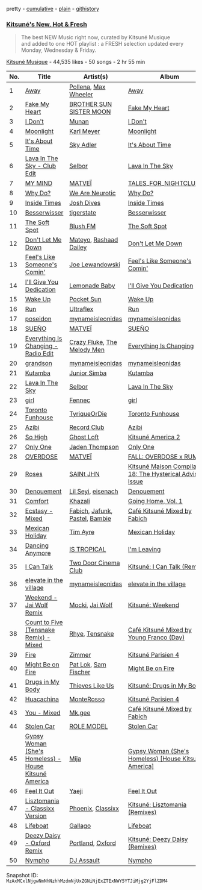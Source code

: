 pretty - [cumulative](/playlists/cumulative/0cc8YMQWsSzODyTpdVB6mI.md) - [plain](/playlists/plain/0cc8YMQWsSzODyTpdVB6mI) - [githistory](https://github.githistory.xyz/mackorone/spotify-playlist-archive/blob/main/playlists/plain/0cc8YMQWsSzODyTpdVB6mI)

### [Kitsuné's New, Hot & Fresh](https://open.spotify.com/playlist/0cc8YMQWsSzODyTpdVB6mI)

> The best NEW Music right now, curated by Kitsuné Musique and added to one HOT playlist : a FRESH selection updated every Monday, Wednesday &amp; Friday.

[Kitsuné Musique](https://open.spotify.com/user/maisonkitsune) - 44,535 likes - 50 songs - 2 hr 55 min

| No. | Title | Artist(s) | Album | Length |
|---|---|---|---|---|
| 1 | [Away](https://open.spotify.com/track/3AUVgd5EWkAGDzqrKR36DN) | [Pollena](https://open.spotify.com/artist/6jLF65ZDRDiQCnTvs7O7CF), [Max Wheeler](https://open.spotify.com/artist/3VfVPS04066laDWCxcVe1j) | [Away](https://open.spotify.com/album/0hhqR9E19JXrsqF2EjPUNc) | 3:37 |
| 2 | [Fake My Heart](https://open.spotify.com/track/4kQNrp1ckyNhUbODrGBDVt) | [BROTHER SUN SISTER MOON](https://open.spotify.com/artist/4jYamjqQ1wmOLS41qNiZ0i) | [Fake My Heart](https://open.spotify.com/album/7soqzqK8vd3EeMYbrFEqvM) | 3:36 |
| 3 | [I Don't](https://open.spotify.com/track/5yFtC081hlnMkXiZruPMmf) | [Munan](https://open.spotify.com/artist/3ua99a1Zgdi8qY3Cpv92gE) | [I Don't](https://open.spotify.com/album/51dAGL3zPrDnGfKj24Sqz2) | 3:10 |
| 4 | [Moonlight](https://open.spotify.com/track/3xg2H9VTF8uW046sq1Grto) | [Karl Meyer](https://open.spotify.com/artist/2f9bz0POgpM78PM6Mbarjo) | [Moonlight](https://open.spotify.com/album/53QtBB62XZEkvGVoazcE4f) | 3:08 |
| 5 | [It's About Time](https://open.spotify.com/track/0plbSDugi1FZzzX0A5CmSB) | [Sky Adler](https://open.spotify.com/artist/7tBYbT4opzICINZB2JNCYX) | [It's About Time](https://open.spotify.com/album/4cOi1XyWHJ28c7GbqQF9wQ) | 4:03 |
| 6 | [Lava In The Sky \- Club Edit](https://open.spotify.com/track/2LHBPXrnwl2A1uwWkR9eZF) | [Selbor](https://open.spotify.com/artist/2Fwpx3BZ4GdGQwd1cXVy4t) | [Lava In The Sky](https://open.spotify.com/album/5xhJnDqJLk1CJtdvuSOXBu) | 4:13 |
| 7 | [MY MIND](https://open.spotify.com/track/7Kgcz89XMfj4WHtm5nd3mJ) | [MATVEÏ](https://open.spotify.com/artist/2c8JocB8eI6cCGaF5xGoT1) | [TALES\_FOR\_NIGHTCLUBS\_III](https://open.spotify.com/album/1rapZi3fPJc3RLRQdxocM7) | 2:55 |
| 8 | [Why Do?](https://open.spotify.com/track/1HutpfzBYz0KdSo4TUiaRx) | [We Are Neurotic](https://open.spotify.com/artist/6Md8JmF20ZQgz6g54LqdIA) | [Why Do?](https://open.spotify.com/album/0kXuLvPHLYV2OsvqWcdPxh) | 5:48 |
| 9 | [Inside Times](https://open.spotify.com/track/5yiXsIhgEhouvwNsNc6XIE) | [Josh Dives](https://open.spotify.com/artist/0D5RZwiNLoTfvvV1JoySmS) | [Inside Times](https://open.spotify.com/album/5KMl2yl1vBZmheg5NtLqKN) | 3:46 |
| 10 | [Besserwisser](https://open.spotify.com/track/0TP6kkEvdHXoRWAhW8Urva) | [tigerstate](https://open.spotify.com/artist/5IASPTbco70KYmxQwSg8E1) | [Besserwisser](https://open.spotify.com/album/4Dh6k3ofE42IeCCpPQhB5K) | 3:35 |
| 11 | [The Soft Spot](https://open.spotify.com/track/6xf1V275yYwB7nbv8ViGUD) | [Blush FM](https://open.spotify.com/artist/2FeqmH4OmXUDoPeMX6itAb) | [The Soft Spot](https://open.spotify.com/album/7re2LRARUnbzCyChKn61IT) | 3:31 |
| 12 | [Don't Let Me Down](https://open.spotify.com/track/6eowOvcJ7v9OAMzzt9HhPG) | [Mateyo](https://open.spotify.com/artist/0B0O3zN1qA3VmxGoF7sHiE), [Rashaad Dailey](https://open.spotify.com/artist/44jle8k8LxfWM00MnfUbQA) | [Don't Let Me Down](https://open.spotify.com/album/2p3hX6CPLy6Sbk7SExyrq4) | 2:51 |
| 13 | [Feel's Like Someone's Comin'](https://open.spotify.com/track/2EVGocaGZCElznJxqmg2yn) | [Joe Lewandowski](https://open.spotify.com/artist/7vElnPfV9oKuSqfN1Zptbl) | [Feel's Like Someone's Comin'](https://open.spotify.com/album/6oHfW34zDkRBzaldkpGnUt) | 3:03 |
| 14 | [I'll Give You Dedication](https://open.spotify.com/track/5V6zXDdVD7l87y5AxtvUoR) | [Lemonade Baby](https://open.spotify.com/artist/2TZlhPzWNmXh6nWTQHnoxs) | [I'll Give You Dedication](https://open.spotify.com/album/4vrGADeX4iagpCw2MnOORv) | 2:47 |
| 15 | [Wake Up](https://open.spotify.com/track/6BIwfeKvv16gjDnoYSGTdo) | [Pocket Sun](https://open.spotify.com/artist/2AglFpK0fLt8IxuOPC3SbR) | [Wake Up](https://open.spotify.com/album/5hENfb4W17kr2Xq0dnC3hS) | 3:32 |
| 16 | [Run](https://open.spotify.com/track/3g8OkwMxW6PJ4CWgEN6R1H) | [Ultraflex](https://open.spotify.com/artist/0GX25ns6c6gNoBmZyb0Sqg) | [Run](https://open.spotify.com/album/0ngsAnIsTVjlXzgRtJcLJg) | 1:58 |
| 17 | [poseidon](https://open.spotify.com/track/4qpFTWOjbrKueLNSDdjigo) | [mynameisleonidas](https://open.spotify.com/artist/0Jjoj2QyL1AtZ08H6LTTVe) | [mynameisleonidas](https://open.spotify.com/album/2r9YXXiFLz4VB4oSsVYA2h) | 3:26 |
| 18 | [SUEÑO](https://open.spotify.com/track/1iV2awZB7fKegkMmgbhHaV) | [MATVEÏ](https://open.spotify.com/artist/2c8JocB8eI6cCGaF5xGoT1) | [SUEÑO](https://open.spotify.com/album/1df1ycciEzdrKGmzsnEEtX) | 2:26 |
| 19 | [Everything Is Changing \- Radio Edit](https://open.spotify.com/track/5aTCZ0Hc3GtpqcC6mCKTyY) | [Crazy Fluke](https://open.spotify.com/artist/1mVwhF4BGCmj165LyEHVKT), [The Melody Men](https://open.spotify.com/artist/6PSmjKj0zyXGZ4TXoq4dSG) | [Everything Is Changing](https://open.spotify.com/album/02yAJpRDnL6aMkVenvEUlt) | 3:11 |
| 20 | [grandson](https://open.spotify.com/track/1Ztzzizm7xvOtbOWgPnMT0) | [mynameisleonidas](https://open.spotify.com/artist/0Jjoj2QyL1AtZ08H6LTTVe) | [mynameisleonidas](https://open.spotify.com/album/2r9YXXiFLz4VB4oSsVYA2h) | 3:07 |
| 21 | [Kutamba](https://open.spotify.com/track/59VcIlXBZyNLLezqfuD1DI) | [Junior Simba](https://open.spotify.com/artist/0Tr6RBtxQ5DzImZISTfSKn) | [Kutamba](https://open.spotify.com/album/0LGKkarWcOJnv6d4Lnh6Om) | 2:56 |
| 22 | [Lava In The Sky](https://open.spotify.com/track/6DcENaDftcPkVz3fJlnCPD) | [Selbor](https://open.spotify.com/artist/2Fwpx3BZ4GdGQwd1cXVy4t) | [Lava In The Sky](https://open.spotify.com/album/2sQox30QKJooM9auXi0z8v) | 3:11 |
| 23 | [girl](https://open.spotify.com/track/68aPLEBwJmpYMuurXihCct) | [Fennec](https://open.spotify.com/artist/2qtBblNCKBjfVZpIyhyyRN) | [girl](https://open.spotify.com/album/3Y9TCovTQDugO12HmXeW0S) | 2:55 |
| 24 | [Toronto Funhouse](https://open.spotify.com/track/2u1ioR9wjR4FqSPLPoeQvb) | [TyriqueOrDie](https://open.spotify.com/artist/6IyH7Och2DBHZAEBH9t9dE) | [Toronto Funhouse](https://open.spotify.com/album/4HFfB5ovi0fmCt4LrHRzAV) | 2:00 |
| 25 | [Azibi](https://open.spotify.com/track/5cTlfi5VG3ziOXtAh3CV4c) | [Record Club](https://open.spotify.com/artist/4cArYfwQ0BrfSEhaDwhVYQ) | [Azibi](https://open.spotify.com/album/2Bq9G72vRZozfbTIQljekL) | 3:52 |
| 26 | [So High](https://open.spotify.com/track/5doFTkrPLq1AZYDvAIdn7x) | [Ghost Loft](https://open.spotify.com/artist/4fQHCuys7JZvaQzRvB1kPR) | [Kitsuné America 2](https://open.spotify.com/album/2dVnDTtY8qzYbPTMmw88vX) | 3:06 |
| 27 | [Only One](https://open.spotify.com/track/3y8UYe62ldlvxRgAFGovZq) | [Jaden Thompson](https://open.spotify.com/artist/0mdzsyApmam6OqNr4Z3vKQ) | [Only One](https://open.spotify.com/album/2KMexrqmHK600SRQNJykVb) | 3:01 |
| 28 | [OVERDOSE](https://open.spotify.com/track/7J1idk8GVjvHVh76gMRQtl) | [MATVEÏ](https://open.spotify.com/artist/2c8JocB8eI6cCGaF5xGoT1) | [FALL: OVERDOSE x RUMBA](https://open.spotify.com/album/7Hg7lABFu1peV1dnG4nNJN) | 2:33 |
| 29 | [Roses](https://open.spotify.com/track/379cChcS43x1BGboAC6QUI) | [SAINt JHN](https://open.spotify.com/artist/0H39MdGGX6dbnnQPt6NQkZ) | [Kitsuné Maison Compilation 18: The Hysterical Advisory Issue](https://open.spotify.com/album/6fCFZtSy5xJs3t87nPriYZ) | 2:52 |
| 30 | [Denouement](https://open.spotify.com/track/4ml7mrfUUxg8VtLwnu38nr) | [Lil Seyi](https://open.spotify.com/artist/2Z5C4k6StRPuT2ZipvC00O), [eisenach](https://open.spotify.com/artist/0RO451V3eGOiatc3IQXtG7) | [Denouement](https://open.spotify.com/album/4OM9A1NtnL1vVCuPMj8gfT) | 3:12 |
| 31 | [Comfort](https://open.spotify.com/track/2BmB9dEutF0cDtI5IbT8IE) | [Khazali](https://open.spotify.com/artist/4YrYwip7DToQ8tj6r7ZFVd) | [Going Home, Vol\. 1](https://open.spotify.com/album/4emb3mG0Dm5mJtnMdZm0tz) | 3:37 |
| 32 | [Ecstasy \- Mixed](https://open.spotify.com/track/2PspwQLfDzLUOyaxQ7de5L) | [Fabich](https://open.spotify.com/artist/1mwP5J1kB8clYx0SoNL0uh), [Jafunk](https://open.spotify.com/artist/5KtUig38eqxK2rOtHZnz0k), [Pastel](https://open.spotify.com/artist/6wa2PiIWrIhhz6lRQEGQpO), [Bambie](https://open.spotify.com/artist/2K2zheLCDXiIK9j83oWNxv) | [Café Kitsuné Mixed by Fabich](https://open.spotify.com/album/3MlhqxDLKTzmEHpHlQFBFS) | 2:19 |
| 33 | [Mexican Holiday](https://open.spotify.com/track/6E8XDoU8B9MbYbcAQ2IUBl) | [Tim Ayre](https://open.spotify.com/artist/5iDIPw4XISqyFqD817n4iL) | [Mexican Holiday](https://open.spotify.com/album/7LMpGPGgeAsK7aO4AgmEah) | 3:22 |
| 34 | [Dancing Anymore](https://open.spotify.com/track/3Xd0819paqFQB4LBA8XVb0) | [IS TROPICAL](https://open.spotify.com/artist/148ujrGRexnhpqhRiw0rDi) | [I'm Leaving](https://open.spotify.com/album/5Fjrapit4FBhLL0E1q6z3Z) | 5:18 |
| 35 | [I Can Talk](https://open.spotify.com/track/0Krxo9CPCj98TR3QHqSb8N) | [Two Door Cinema Club](https://open.spotify.com/artist/536BYVgOnRky0xjsPT96zl) | [Kitsuné: I Can Talk \(Remixes\)](https://open.spotify.com/album/0DDPS6mumu79yYixnXOVZF) | 2:57 |
| 36 | [elevate in the village](https://open.spotify.com/track/0ZRKOmFI20AOF2XNKyL4kZ) | [mynameisleonidas](https://open.spotify.com/artist/0Jjoj2QyL1AtZ08H6LTTVe) | [elevate in the village](https://open.spotify.com/album/1hAzBTggPEPrDDVAq1Hktz) | 3:17 |
| 37 | [Weekend \- Jai Wolf Remix](https://open.spotify.com/track/6GXSZaHXyN3QJ7QeoMQSw3) | [Mocki](https://open.spotify.com/artist/5Xrk8HKFWj76Jonuerfupw), [Jai Wolf](https://open.spotify.com/artist/24V5UY0nChKpnb1TBPJhCw) | [Kitsuné: Weekend](https://open.spotify.com/album/1tBXDuJ2OXb7Z2khIAbMlp) | 4:09 |
| 38 | [Count to Five \(Tensnake Remix\) \- Mixed](https://open.spotify.com/track/4bq9akE1BhJPFMd6SZBQa6) | [Rhye](https://open.spotify.com/artist/2AcUPzkVWo81vumdzeLLRN), [Tensnake](https://open.spotify.com/artist/75nC6MXUalYZSOd7OfNkwq) | [Café Kitsuné Mixed by Young Franco \(Day\)](https://open.spotify.com/album/5i1BngTCStALybm8vtOFyN) | 4:26 |
| 39 | [Fire](https://open.spotify.com/track/7ey8VyqgIjVqXQWM2kWkZM) | [Zimmer](https://open.spotify.com/artist/2pts5B2shsEtIVC4onTFKb) | [Kitsuné Parisien 4](https://open.spotify.com/album/4s5nuGCwXlTwmWuP5wlsoE) | 4:02 |
| 40 | [Might Be on Fire](https://open.spotify.com/track/2CwWU5UFHrIHUuGyN7pf5E) | [Pat Lok](https://open.spotify.com/artist/3ZPRZDAAuBrvx1tsIjeFxh), [Sam Fischer](https://open.spotify.com/artist/6L1XC7NrmgWRlwAeLJvVtA) | [Might Be on Fire](https://open.spotify.com/album/4ZbbWUSrvTCjuHCgkDA0W7) | 3:07 |
| 41 | [Drugs in My Body](https://open.spotify.com/track/2OzxUMVcb8RakhwGRJwZGK) | [Thieves Like Us](https://open.spotify.com/artist/5miWG3FgilzOG7dy3aowZc) | [Kitsuné: Drugs in My Body](https://open.spotify.com/album/7KRC3eWmoCTMP2t7c8o7ZH) | 3:36 |
| 42 | [Huacachina](https://open.spotify.com/track/3zRhKaZXEUGrJqMGN5KtXy) | [MonteRosso](https://open.spotify.com/artist/2jmgwssZmQ2Eq2ibRXkSA1) | [Kitsuné Parisien 4](https://open.spotify.com/album/4s5nuGCwXlTwmWuP5wlsoE) | 3:33 |
| 43 | [You \- Mixed](https://open.spotify.com/track/6EjgpCbSTdNMjFiBVCQwxt) | [Mk.gee](https://open.spotify.com/artist/7tr9pbgNEKtG0GQTKe08Tz) | [Café Kitsuné Mixed by Fabich](https://open.spotify.com/album/3MlhqxDLKTzmEHpHlQFBFS) | 4:42 |
| 44 | [Stolen Car](https://open.spotify.com/track/5vVWrefc29nd8RdBu7wdfv) | [ROLE MODEL](https://open.spotify.com/artist/1dy5WNgIKQU6ezkpZs4y8z) | [Stolen Car](https://open.spotify.com/album/3b0iQA7R2HhxAlexKYyfbM) | 3:14 |
| 45 | [Gypsy Woman \(She's Homeless\) \- House Kitsuné America](https://open.spotify.com/track/4mCk2GnFtnSGN8qzaV8xKu) | [Mija](https://open.spotify.com/artist/1NpKmfDYMhw1KJIIUCsX4O) | [Gypsy Woman \(She's Homeless\) \[House Kitsuné America\]](https://open.spotify.com/album/0b1ex0LTG3T89fdnzDveVF) | 4:29 |
| 46 | [Feel It Out](https://open.spotify.com/track/1tn1ATtQZRowNVBNIXolxJ) | [Yaeji](https://open.spotify.com/artist/2RqrWplViWHSGLzlhmDcbt) | [Feel It Out](https://open.spotify.com/album/3Dd6Cu0NpDYjXiZILk66z9) | 3:16 |
| 47 | [Lisztomania \- Classixx Version](https://open.spotify.com/track/378HDaqOZxzBkEIHzBzAJr) | [Phoenix](https://open.spotify.com/artist/1xU878Z1QtBldR7ru9owdU), [Classixx](https://open.spotify.com/artist/0vUTfcBDZZo2OUQJci5UNZ) | [Kitsuné: Lisztomania \(Remixes\)](https://open.spotify.com/album/393Oc9jktBl8cNFrcEkSJT) | 5:04 |
| 48 | [Lifeboat](https://open.spotify.com/track/5bRuN9292QEQbwPXvbAWEf) | [Gallago](https://open.spotify.com/artist/1fhwDatVdLS9Y7IpP0jfK6) | [Lifeboat](https://open.spotify.com/album/1qsHZAJBNUvYZ1GcWGf96Y) | 4:46 |
| 49 | [Deezy Daisy \- Oxford Remix](https://open.spotify.com/track/5EHEEtGjuDstWdlPJk8aiY) | [Portland](https://open.spotify.com/artist/3t56cz9dhL53ioNIZFCDBo), [Oxford](https://open.spotify.com/artist/0RcOhppBdwj9IPV5ByDV8X) | [Kitsuné: Deezy Daisy \(Remixes\)](https://open.spotify.com/album/3xct0okCH1yFJPQ7Sc1iU2) | 4:27 |
| 50 | [Nympho](https://open.spotify.com/track/7BShG8FX4glHiyOrh7dbET) | [DJ Assault](https://open.spotify.com/artist/3yoyUFgb11DMp1KrsJoQZU) | [Nympho](https://open.spotify.com/album/1IisYeFNyLYwdJdg0eW1V5) | 4:01 |

Snapshot ID: `MzAxMCxlNjgwNmNhNzhhMzdmNjUxZGNiNjExZTExNWY5YTJiMjg2YjFlZDM4`
